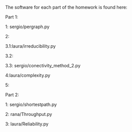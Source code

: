 The software for each part of the homework is found here:

Part 1:

1: sergio/pergraph.py

2:

3.1:laura/irreducibility.py

3.2:

3.3: sergio/conectivity_method_2.py

4:laura/complexity.py

5:

Part 2:

1: sergio/shortestpath.py

2: rana/Throughput.py

3: laura/Reliability.py
